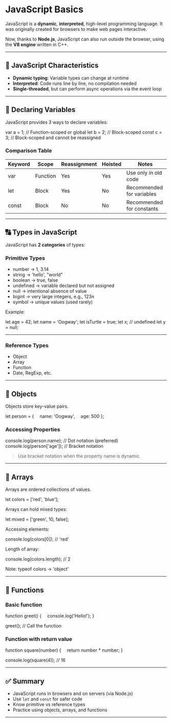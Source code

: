 # JavaScript Basics 

JavaScript is a **dynamic**, **interpreted**, high-level programming language.
It was originally created for browsers to make web pages interactive.

Now, thanks to **Node.js**, JavaScript can also run outside the browser, using the **V8 engine** written in C++.

---

## 🧠 JavaScript Characteristics

* **Dynamic typing**: Variable types can change at runtime
* **Interpreted**: Code runs line by line, no compilation needed
* **Single-threaded**, but can perform async operations via the event loop

---

## 🔡 Declaring Variables

JavaScript provides 3 ways to declare variables:

var a = 1;        // Function-scoped or global
let b = 2;        // Block-scoped
const c = 3;      // Block-scoped and cannot be reassigned

### Comparison Table

| Keyword | Scope    | Reassignment | Hoisted | Notes                     |
| ------- | -------- | ------------ | ------- | ------------------------- |
| var     | Function | Yes          | Yes     | Use only in old code      |
| let     | Block    | Yes          | No      | Recommended for variables |
| const   | Block    | No           | No      | Recommended for constants |

---

## 🔠 Types in JavaScript

JavaScript has **2 categories** of types:

### Primitive Types

* number → 1, 3.14
* string → 'hello', "world"
* boolean → true, false
* undefined → variable declared but not assigned
* null → intentional absence of value
* bigint → very large integers, e.g., 123n
* symbol → unique values (used rarely)

Example:

let age = 42;
let name = 'Oogway';
let isTurtle = true;
let x; // undefined
let y = null;

---

### Reference Types

* Object
* Array
* Function
* Date, RegExp, etc.

---

## 🧱 Objects

Objects store key-value pairs.

let person = {
 name: 'Oogway',
 age: 500
};

### Accessing Properties

console.log(person.name);        // Dot notation (preferred)
console.log(person\['age']);      // Bracket notation

> Use bracket notation when the property name is dynamic.

---

## 🧾 Arrays

Arrays are ordered collections of values.

let colors = \['red', 'blue'];

Arrays can hold mixed types:

let mixed = \['green', 10, false];

Accessing elements:

console.log(colors\[0]);   // 'red'

Length of array:

console.log(colors.length);  // 2

Note: typeof colors → 'object'

---

## 🔁 Functions

### Basic function

function greet() {
 console.log('Hello!');
}

greet(); // Call the function

### Function with return value

function square(number) {
 return number \* number;
}

console.log(square(4)); // 16

---

## ✅ Summary

* JavaScript runs in browsers and on servers (via Node.js)
* Use `let` and `const` for safer code
* Know primitive vs reference types
* Practice using objects, arrays, and functions

---
